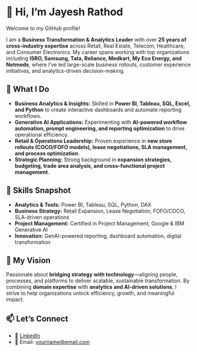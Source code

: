 # 👋 Hi, I’m Jayesh Rathod  

Welcome to my GitHub profile!  

I am a **Business Transformation & Analytics Leader** with over **25 years of cross-industry expertise** across Retail, Real Estate, Telecom, Healthcare, and Consumer Electronics. My career spans working with top organizations including **ISRO, Samsung, Tata, Reliance, Medkart, My Eco Energy, and Netmeds**, where I’ve led large-scale business rollouts, customer experience initiatives, and analytics-driven decision-making.  

## 🔹 What I Do  
- **Business Analytics & Insights:** Skilled in **Power BI, Tableau, SQL, Excel, and Python** to create interactive dashboards and automate reporting workflows.  
- **Generative AI Applications:** Experimenting with **AI-powered workflow automation, prompt engineering, and reporting optimization** to drive operational efficiency.  
- **Retail & Operations Leadership:** Proven experience in **new store rollouts (COCO/FOFO models), lease negotiations, SLA management, and process optimization**.  
- **Strategic Planning:** Strong background in **expansion strategies, budgeting, trade area analysis, and cross-functional project management**.  

## 🔹 Skills Snapshot  
- **Analytics & Tools:** Power BI, Tableau, SQL, Python, DAX  
- **Business Strategy:** Retail Expansion, Lease Negotiation, FOFO/COCO, SLA-driven operations  
- **Project Management:** Certified in Project Management, Google & IBM Generative AI  
- **Innovation:** GenAI-powered reporting, dashboard automation, digital transformation  

## 🔹 My Vision  
Passionate about **bridging strategy with technology**—aligning people, processes, and platforms to deliver scalable, sustainable transformation. By combining **domain expertise** with **analytics and AI-driven solutions**, I strive to help organizations unlock efficiency, growth, and meaningful impact.  

## 📫 Let’s Connect  
- 💼 [LinkedIn](https://www.linkedin.com/in/your-linkedin-profile)  
- 📧 Email: yourname@email.com  
